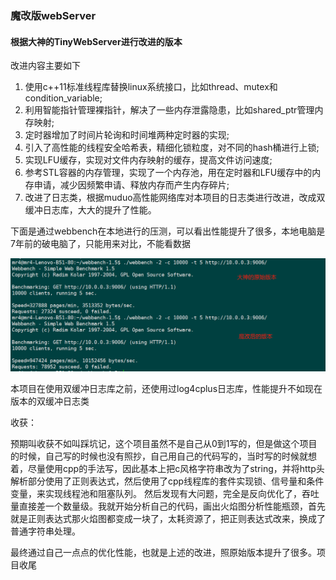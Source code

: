 ### 魔改版webServer

#### 根据大神的TinyWebServer进行改进的版本

改进内容主要如下

1. 使用c++11标准线程库替换linux系统接口，比如thread、mutex和condition_variable;
2. 利用智能指针管理裸指针，解决了一些内存泄露隐患，比如shared_ptr管理内存映射;
3. 定时器增加了时间片轮询和时间堆两种定时器的实现;
4. 引入了高性能的线程安全哈希表，精细化锁粒度，对不同的hash桶进行上锁;
5. 实现LFU缓存，实现对文件内存映射的缓存，提高文件访问速度;
6. 参考STL容器的内存管理，实现了一个内存池，用在定时器和LFU缓存中的内存申请，减少因频繁申请、释放内存而产生内存碎片;
7. 改进了日志类，根据muduo高性能网络库对本项目的日志类进行改进，改成双缓冲日志库，大大的提升了性能。



下面是通过webbench在本地进行的压测，可以看出性能提升了很多，本地电脑是7年前的破电脑了，只能用来对比，不能看数据

![1](./1.png)

本项目在使用双缓冲日志库之前，还使用过log4cplus日志库，性能提升不如现在版本的双缓冲日志类


收获：

预期叫收获不如叫踩坑记，这个项目虽然不是自己从0到1写的，但是做这个项目的时候，自己写的时候也没有照抄，自己用自己的代码写的，当时写的时候就想着，尽量使用cpp的手法写，因此基本上把c风格字符串改为了string，并将http头解析部分使用了正则表达式，然后使用了cpp线程库的套件实现锁、信号量和条件变量，来实现线程池和阻塞队列。  然后发现有大问题，完全是反向优化了，吞吐量直接差一个数量级。我就开始分析自己的代码，画出火焰图分析性能瓶颈，首先就是正则表达式那火焰图都变成一块了，太耗资源了，把正则表达式改来，换成了普通字符串处理。



最终通过自己一点点的优化性能，也就是上述的改进，照原始版本提升了很多。项目收尾